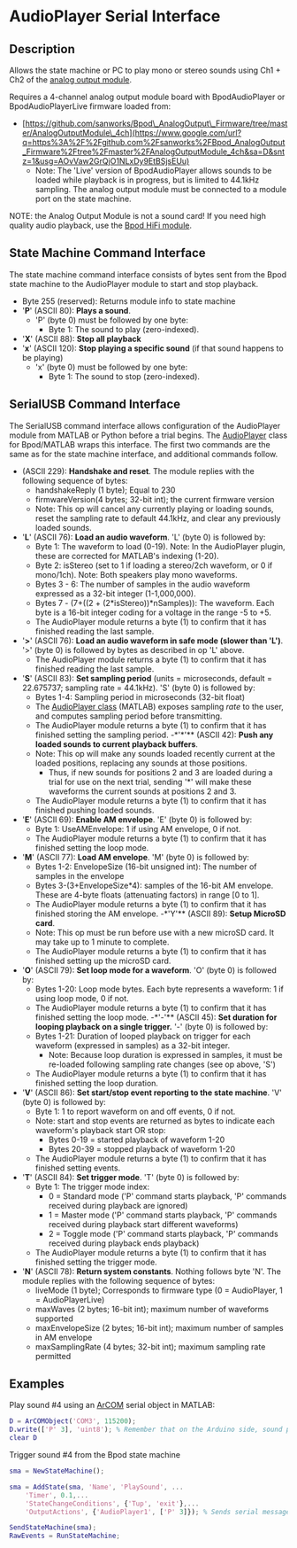 # AudioPlayer Serial Interface

## Description

Allows the state machine or PC to play mono or stereo sounds using Ch1 + Ch2 of the [analog output module](../assembly/analog-output-module-assembly.md).

Requires a 4-channel analog output module board with BpodAudioPlayer or BpodAudioPlayerLive firmware loaded from:

- [https://github.com/sanworks/Bpod\_AnalogOutput\_Firmware/tree/master/AnalogOutputModule\_4ch](https://www.google.com/url?q=https%3A%2F%2Fgithub.com%2Fsanworks%2FBpod_AnalogOutput_Firmware%2Ftree%2Fmaster%2FAnalogOutputModule_4ch&sa=D&sntz=1&usg=AOvVaw2GrQjO1NLxDy9EtBSjsEUu)
    - Note: The 'Live' version of BpodAudioPlayer allows sounds to be loaded while playback is in progress, but is limited to 44.1kHz sampling.
The analog output module must be connected to a module port on the state machine.

NOTE: the Analog Output Module is not a sound card! If you need high quality audio playback, use the [Bpod HiFi module](../assembly/hifi-module-assembly.md).

## State Machine Command Interface

The state machine command interface consists of bytes sent from the Bpod state machine to the AudioPlayer module to start and stop playback.

- Byte 255 (reserved): Returns module info to state machine
- '**P**' (ASCII 80): **Plays a sound**.
    - 'P' (byte 0) must be followed by one byte:
        - Byte 1: The sound to play (zero-indexed).
- '**X**' (ASCII 88): **Stop all playback**
- '**x**' (ASCII 120): **Stop playing a specific sound** (if that sound happens to be playing)
    - 'x' (byte 0) must be followed by one byte:
        - Byte 1: The sound to stop (zero-indexed).

## SerialUSB Command Interface

The SerialUSB command interface allows configuration of the AudioPlayer module from MATLAB or Python before a trial begins. The [AudioPlayer](../module-documentation/audioplayer.md) class for Bpod/MATLAB wraps this interface. The first two commands are the same as for the state machine interface, and additional commands follow.

- (ASCII 229): **Handshake and reset**. The module replies with the following sequence of bytes:
    - handshakeReply (1 byte); Equal to 230
    - firmwareVersion(4 bytes; 32-bit int); the current firmware version
    - Note: This op will cancel any currently playing or loading sounds, reset the sampling rate to default 44.1kHz, and clear any previously loaded sounds.
- '**L**' (ASCII 76): **Load an audio waveform**. 'L' (byte 0) is followed by:
    - Byte 1: The waveform to load (0-19). Note: In the AudioPlayer plugin, these are corrected for MATLAB's indexing (1-20).
    - Byte 2: isStereo (set to 1 if loading a stereo/2ch waveform, or 0 if mono/1ch). Note: Both speakers play mono waveforms.
    - Bytes 3 - 6: The number of samples in the audio waveform expressed as a 32-bit integer (1-1,000,000).
    - Bytes 7 - (7+((2 + (2\*isStereo))\*nSamples)): The waveform. Each byte is a 16-bit integer coding for a voltage in the range -5 to +5.
    - The AudioPlayer module returns a byte (1) to confirm that it has finished reading the last sample.
- '**\>**' (ASCII 76): **Load an audio waveform in safe mode (slower than 'L')**. '>' (byte 0) is followed by bytes as described in op 'L' above.
    - The AudioPlayer module returns a byte (1) to confirm that it has finished reading the last sample.
- '**S**' (ASCII 83): **Set sampling period** (units = microseconds, default = 22.675737; sampling rate = 44.1kHz). 'S' (byte 0) is followed by:
    - Bytes 1-4: Sampling period in microseconds (32-bit float)
    - The [AudioPlayer class](../module-documentation/audioplayer.md) (MATLAB) exposes sampling _rate_ to the user, and computes sampling period before transmitting.
    - The AudioPlayer module returns a byte (1) to confirm that it has finished setting the sampling period.
    -*'\*'** (ASCII 42): **Push any loaded sounds to current playback buffers**.
    - Note: This op will make any sounds loaded recently current at the loaded positions, replacing any sounds at those positions.
        - Thus, if new sounds for positions 2 and 3 are loaded during a trial for use on the next trial, sending '\*' will make these waveforms the current sounds at positions 2 and 3.
    - The AudioPlayer module returns a byte (1) to confirm that it has finished pushing loaded sounds.
- '**E**' (ASCII 69): **Enable AM envelope**. 'E' (byte 0) is followed by:
    - Byte 1: UseAMEnvelope: 1 if using AM envelope, 0 if not.
    - The AudioPlayer module returns a byte (1) to confirm that it has finished setting the loop mode.
- '**M**' (ASCII 77): **Load AM envelope**. 'M' (byte 0) is followed by:
    - Bytes 1-2: EnvelopeSize (16-bit unsigned int): The number of samples in the envelope
    - Bytes 3-(3+EnvelopeSize\*4): samples of the 16-bit AM envelope. These are 4-byte floats (attenuating factors) in range \[0 to 1\].
    - The AudioPlayer module returns a byte (1) to confirm that it has finished storing the AM envelope.
    -*'Y'** (ASCII 89): **Setup MicroSD card**.
    - Note: This op must be run before use with a new microSD card. It may take up to 1 minute to complete.
    - The AudioPlayer module returns a byte (1) to confirm that it has finished setting up the microSD card.
- '**O**' (ASCII 79): **Set loop mode for a waveform**. 'O' (byte 0) is followed by:
    - Bytes 1-20: Loop mode bytes. Each byte represents a waveform: 1 if using loop mode, 0 if not.
    - The AudioPlayer module returns a byte (1) to confirm that it has finished setting the loop mode.
    -*'-'** (ASCII 45): **Set duration for looping playback on a single trigger.** '-' (byte 0) is followed by:
    - Bytes 1-21: Duration of looped playback on trigger for each waveform (expressed in samples) as a 32-bit integer.
        - Note: Because loop duration is expressed in samples, it must be re-loaded following sampling rate changes (see op above, 'S')
    - The AudioPlayer module returns a byte (1) to confirm that it has finished setting the loop duration.
- '**V**' (ASCII 86): **Set start/stop event reporting to the state machine**. 'V' (byte 0) is followed by:
    - Byte 1: 1 to report waveform on and off events, 0 if not.
    - Note: start and stop events are returned as bytes to indicate each waveform's playback start OR stop:
        - Bytes 0-19 = started playback of waveform 1-20
        - Bytes 20-39 = stopped playback of waveform 1-20
    - The AudioPlayer module returns a byte (1) to confirm that it has finished setting events.
- '**T**' (ASCII 84): **Set trigger mode**. 'T' (byte 0) is followed by:
    - Byte 1: The trigger mode index:
        - 0 = Standard mode ('P' command starts playback, 'P' commands received during playback are ignored)
        - 1 = Master mode ('P' command starts playback, 'P' commands received during playback start different waveforms)
        - 2 = Toggle mode ('P' command starts playback, 'P' commands received during playback ends playback)
    - The AudioPlayer module returns a byte (1) to confirm that it has finished setting the trigger mode.
- '**N**' (ASCII 78): **Return system constants**. Nothing follows byte 'N'. The module replies with the following sequence of bytes:
    - liveMode (1 byte); Corresponds to firmware type (0 = AudioPlayer, 1 = AudioPlayerLive)
    - maxWaves (2 bytes; 16-bit int); maximum number of waveforms supported
    - maxEnvelopeSize (2 bytes; 16-bit int); maximum number of samples in AM envelope
    - maxSamplingRate (4 bytes; 32-bit int); maximum sampling rate permitted

## Examples

Play sound #4 using an [ArCOM](http://www.google.com/url?q=http%3A%2F%2Fsites.google.com%2Fsite%2Fsanworksdocs%2Farcom&sa=D&sntz=1&usg=AOvVaw0q9tKPNJMCdKV2qsdKk90n) serial object in MATLAB:

```matlab
D = ArCOMObject('COM3', 115200);
D.write(['P' 3], 'uint8'); % Remember that on the Arduino side, sound position is 0-indexed!
clear D
```

Trigger sound #4 from the Bpod state machine

```matlab
sma = NewStateMachine();

sma = AddState(sma, 'Name', 'PlaySound', ...
    'Timer', 0.1,...
    'StateChangeConditions', {'Tup', 'exit'},...
    'OutputActions', {'AudioPlayer1', ['P' 3]}); % Sends serial message 1

SendStateMachine(sma);
RawEvents = RunStateMachine;
```
